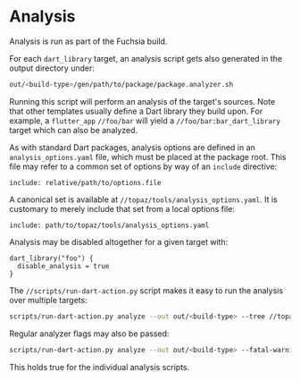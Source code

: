 # Analysis


Analysis is run as part of the Fuchsia build.

For each `dart_library` target, an analysis script gets
also generated in the output directory under:
```sh
out/<build-type>/gen/path/to/package/package.analyzer.sh
```
Running this script will perform an analysis of the target's sources.
Note that other templates usually define a Dart library they build upon. For
example, a `flutter_app` `//foo/bar` will yield a `//foo/bar:bar_dart_library`
target which can also be analyzed.

As with standard Dart packages, analysis options are defined in an
`analysis_options.yaml` file, which must be placed at the package root.
This file may refer to a common set of options by way of an `include` directive:
```
include: relative/path/to/options.file
```
A canonical set is available at `//topaz/tools/analysis_options.yaml`.
It is customary to merely include that set from a local options file:
```
include: path/to/topaz/tools/analysis_options.yaml
```

Analysis may be disabled altogether for a given target with:
```
dart_library("foo") {
  disable_analysis = true
}
```

The `//scripts/run-dart-action.py` script makes it easy to run the analysis over
multiple targets:
```sh
scripts/run-dart-action.py analyze --out out/<build-type> --tree //topaz/shell/*
```

Regular analyzer flags may also be passed:
```sh
scripts/run-dart-action.py analyze --out out/<build-type> --fatal-warnings --lints
```
This holds true for the individual analysis scripts.
